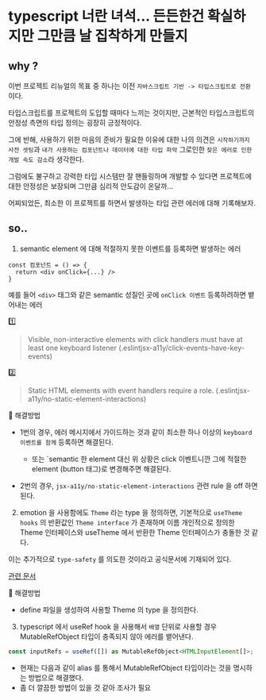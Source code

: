 # typescript 너란 녀석... 든든한건 확실하지만 그만큼 날 집착하게 만들지

## why ?

이번 프로젝트 리뉴얼의 목표 중 하나는 이전 `자바스크립트 기반 -> 타입스크립트로 전환` 이다.

타입스크립트를 프로젝트의 도입할 때마다 느끼는 것이지만, 근본적인 타입스크립트의 안정성 측면의 타입 정의는 굉장히 긍정적이다.

그에 반해, 사용하기 위한 마음의 준비가 필요한 이유에 대한 나의 의견은 `시작하기까지 사전 셋팅`과 `내가 사용하는 컴포넌트나 데이터에 대한 타입 파악` 그로인한 `잦은 에러로 인한 개발 속도 감소`라 생각한다.

그럼에도 불구하고 강력한 타입 시스템만 잘 핸들링하며 개발할 수 있다면 프로젝트에 대한 안정성은 보장되며 그만큼 심리적 안도감이 온달까...

어찌되었든, 최소한 이 프로젝트를 하면서 발생하는 타입 관련 에러에 대해 기록해보자.

## so..

1. semantic element 에 대해 적절하지 못한 이벤트를 등록하면 발생하는 에러

```tsx
const 컴포넌트 = () => {
  return <div onClick={...} />
}
```

예를 들어 `<div>` 태그와 같은 semantic 성질인 곳에 `onClick 이벤트` 등록하려하면 뱉어내는 에러

1️⃣

> Visible, non-interactive elements with click handlers must have at least one keyboard listener (.eslintjsx-a11y/click-events-have-key-events)

2️⃣

> Static HTML elements with event handlers require a role. (.eslintjsx-a11y/no-static-element-interactions)

🚀 해결방법

- 1번의 경우, 에러 메시지에서 가이드하는 것과 같이 최소한 하나 이상의 `keyboard 이벤트를 함께` 등록하면 해결된다.

  - 또는 `semantic 한 element 대신 위 상황은 click 이벤트니깐 그에 적절한 element (button 태그)로 변경해주면 해결된다.

- 2번의 경우, `jsx-a11y/no-static-element-interactions` 관련 rule 을 off 하면된다.

2. emotion 을 사용함에도 `Theme` 라는 type 을 정의하면, 기본적으로 `useTheme hooks` 의 반환값인 `Theme interface` 가 존재하며 이름 개인적으로 정의한 Theme 인터페이스와 useTheme 에서 반환한 Theme 인터페이스가 충돌한 것 같다.

이는 추가적으로 `type-safety` 를 의도한 것이라고 공식문서에 기재되어 있다.

[관련 문서](https://emotion.sh/docs/typescript)

🚀 해결방법

- define 파일을 생성하여 사용할 Theme 의 type 을 정의한다.

3. typescript 에서 useRef hook 을 사용해서 `배열` 단위로 사용할 경우 MutableRefObject 타입이 충족되지 않아 에러를 뱉어낸다.

```typescript
const inputRefs = useRef([]) as MutableRefObject<HTMLInputElement[]>;
```

- 현재는 다음과 같이 alias 를 통해서 MutableRefObject 타입이라는 것을 명시하는 방법으로 해결했다.
- 좀 더 깔끔한 방법이 있을 것 같아 조사가 필요
